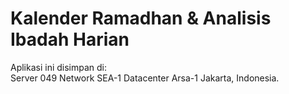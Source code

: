 # Kalender Ramadhan & Analisis Ibadah Harian
<p>Aplikasi ini disimpan di:<br>
  Server 049
  Network SEA-1
  Datacenter Arsa-1 Jakarta, Indonesia.
</p>
